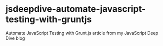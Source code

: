 jsdeepdive-automate-javascript-testing-with-gruntjs
===================================================

Automate JavaScript Testing with Grunt.js article from my JavaScript Deep Dive blog
